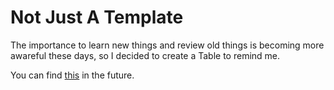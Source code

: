 # Not Just A Template
The importance to learn new things and review old things is becoming more awareful these days, so I decided to create a Table to remind me.

You can find [this]() in the future.
